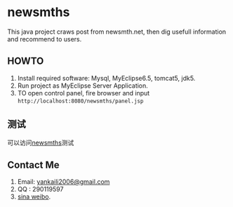 newsmths
========

This java project craws post from newsmth.net, then dig usefull information and recommend to users.

## HOWTO

 1. Install required software: Mysql, MyEclipse6.5, tomcat5, jdk5.
 2. Run project as MyEclipse Server Application.
 3. TO open control panel, fire browser and input `http://localhost:8080/newsmths/panel.jsp`

##  测试

可以访问[newsmths](http://107.170.254.123:8080/newsmths/)测试

## Contact Me

 1. Email: yankaili2006@gmail.com
 2. QQ : 290119597
 3. [sina weibo](http://weibo.com/u/1636216002).
